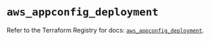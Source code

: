 # `aws_appconfig_deployment`

Refer to the Terraform Registry for docs: [`aws_appconfig_deployment`](https://registry.terraform.io/providers/hashicorp/aws/6.13.0/docs/resources/appconfig_deployment).
